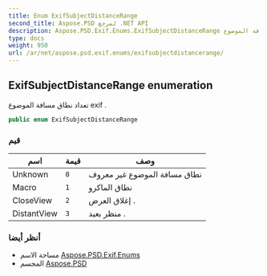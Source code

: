 ```yaml
---
title: Enum ExifSubjectDistanceRange
second_title: Aspose.PSD لمرجع .NET API
description: Aspose.PSD.Exif.Enums.ExifSubjectDistanceRange تعداد. تعداد نطاق مسافة الموضوع exif .
type: docs
weight: 950
url: /ar/net/aspose.psd.exif.enums/exifsubjectdistancerange/
---
```

## ExifSubjectDistanceRange enumeration

تعداد نطاق مسافة الموضوع exif .

```csharp
public enum ExifSubjectDistanceRange
```

### قيم

| اسم | قيمة | وصف |
| --- | --- | --- |
| Unknown | `0` | نطاق مسافة الموضوع غير معروف |
| Macro | `1` | نطاق الماكرو |
| CloseView | `2` | إغلاق العرض . |
| DistantView | `3` | منظر بعيد . |

### أنظر أيضا

* مساحة الاسم [Aspose.PSD.Exif.Enums](../../aspose.psd.exif.enums/)
* المجسم [Aspose.PSD](../../)


